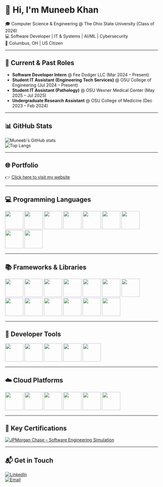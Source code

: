 # 👋 Hi, I'm Muneeb Khan  

🎓 Computer Science & Engineering @ The Ohio State University (Class of 2026)  
💻 Software Developer | IT & Systems | AI/ML | Cybersecurity  
📍 Columbus, OH | US Citizen  

---

## 🚀 Current & Past Roles
- **Software Developer Intern** @ Fee Dodger LLC (Mar 2024 – Present)  
- **Student IT Assistant (Engineering Tech Services)** @ OSU College of Engineering (Jul 2024 – Present)  
- **Student IT Assistant (Pathology)** @ OSU Wexner Medical Center (May 2025 – Jul 2025)  
- **Undergraduate Research Assistant** @ OSU College of Medicine (Dec 2023 – Feb 2024)  

---

## 📊 GitHub Stats  
![Muneeb's GitHub stats](https://github-readme-stats.vercel.app/api?username=mkhan2050&show_icons=true&theme=radical&include_all_commits=true&v=1)  
![Top Langs](https://github-readme-stats.vercel.app/api/top-langs/?username=mkhan2050&layout=compact&theme=radical&v=1)  

---

## 🌐 Portfolio  
👉 [Click here to visit my website](YOUR-WEBSITE-LINK-HERE)  

---

## 💻 Programming Languages  

<p align="left"> 
  <img src="https://cdn.jsdelivr.net/gh/devicons/devicon/icons/python/python-original.svg" width="60" height="60"/> 
  <img src="https://cdn.jsdelivr.net/gh/devicons/devicon/icons/html5/html5-original.svg" width="60" height="60"/> 
  <img src="https://cdn.jsdelivr.net/gh/devicons/devicon/icons/css3/css3-original.svg" width="60" height="60"/> 
  <img src="https://cdn.jsdelivr.net/gh/devicons/devicon/icons/javascript/javascript-original.svg" width="60" height="60"/> 
  <img src="https://cdn.jsdelivr.net/gh/devicons/devicon/icons/typescript/typescript-original.svg" width="60" height="60"/> 
  <img src="https://cdn.jsdelivr.net/gh/devicons/devicon/icons/java/java-original.svg" width="60" height="60"/> 
  <img src="https://cdn.jsdelivr.net/gh/devicons/devicon/icons/postgresql/postgresql-original.svg" width="60" height="60"/> 
  <img src="https://cdn.jsdelivr.net/gh/devicons/devicon/icons/go/go-original.svg" width="60" height="60"/> 
  <img src="https://cdn.jsdelivr.net/gh/devicons/devicon/icons/cplusplus/cplusplus-original.svg" width="60" height="60"/> 
</p>  

---

## 📚 Frameworks & Libraries  

<p align="left"> 
  <img src="https://cdn.jsdelivr.net/gh/devicons/devicon/icons/react/react-original.svg" width="60" height="60"/> 
  <img src="https://cdn.jsdelivr.net/gh/devicons/devicon/icons/express/express-original.svg" width="60" height="60"/> 
  <img src="https://cdn.jsdelivr.net/gh/devicons/devicon/icons/nextjs/nextjs-original.svg" width="60" height="60"/> 
  <img src="https://cdn.jsdelivr.net/gh/devicons/devicon/icons/fastapi/fastapi-original.svg" width="60" height="60"/> 
  <img src="https://cdn.jsdelivr.net/gh/devicons/devicon/icons/flask/flask-original.svg" width="60" height="60"/> 
  <img src="https://cdn.jsdelivr.net/gh/devicons/devicon/icons/spring/spring-original.svg" width="60" height="60"/> 
  <img src="https://cdn.jsdelivr.net/gh/devicons/devicon/icons/angularjs/angularjs-original.svg" width="60" height="60"/> 
  <img src="https://cdn.jsdelivr.net/gh/devicons/devicon/icons/mocha/mocha-plain.svg" width="60" height="60"/> 
  <img src="https://cdn.jsdelivr.net/gh/devicons/devicon/icons/graphql/graphql-plain.svg" width="60" height="60"/> 
  <img src="https://cdn.jsdelivr.net/gh/devicons/devicon/icons/tailwindcss/tailwindcss-original.svg" width="60" height="60"/> 
  <img src="https://cdn.jsdelivr.net/gh/devicons/devicon/icons/socketio/socketio-original.svg" width="60" height="60"/> 
  <img src="https://cdn.jsdelivr.net/gh/devicons/devicon/icons/less/less-plain-wordmark.svg" width="60" height="60"/> 
  <img src="https://cdn.jsdelivr.net/gh/devicons/devicon/icons/pytorch/pytorch-original.svg" width="60" height="60"/> 
</p>  

---

## 🔧 Developer Tools  

<p align="left"> 
  <img src="https://cdn.jsdelivr.net/gh/devicons/devicon/icons/git/git-original.svg" width="60" height="60"/> 
  <img src="https://cdn.jsdelivr.net/gh/devicons/devicon/icons/docker/docker-original.svg" width="60" height="60"/> 
  <img src="https://cdn.jsdelivr.net/gh/devicons/devicon/icons/kubernetes/kubernetes-plain.svg" width="60" height="60"/> 
  <img src="https://cdn.jsdelivr.net/gh/devicons/devicon/icons/nginx/nginx-original.svg" width="60" height="60"/> 
  <img src="https://www.vectorlogo.zone/logos/getpostman/getpostman-icon.svg" width="60" height="60"/> 
</p>  

---

## ☁️ Cloud Platforms  

<p align="left"> 
  <img src="https://cdn.jsdelivr.net/gh/devicons/devicon/icons/azure/azure-original.svg" width="60" height="60"/> 
  <img src="https://cdn.jsdelivr.net/gh/devicons/devicon/icons/amazonwebservices/amazonwebservices-original.svg" width="60" height="60"/> 
  <img src="https://cdn.jsdelivr.net/gh/devicons/devicon/icons/mongodb/mongodb-original.svg" width="60" height="60"/> 
  <img src="https://cdn.jsdelivr.net/gh/devicons/devicon/icons/salesforce/salesforce-original.svg" width="60" height="60"/> 
  <img src="https://cdn.jsdelivr.net/gh/devicons/devicon/icons/heroku/heroku-original.svg" width="60" height="60"/> 
  <img src="https://cdn.jsdelivr.net/gh/devicons/devicon/icons/netlify/netlify-original.svg" width="60" height="60"/> 
</p>  

---

## 🏅 Key Certifications  

[![JPMorgan Chase – Software Engineering Simulation](https://img.shields.io/badge/JPMorgan%20Chase-Software%20Engineering%20Simulation-964B00?style=for-the-badge)](https://forage-uploads-prod.s3.amazonaws.com/completion-certificates/Sj7temL583QAYpHXD/E6McHJDKsQYh79moz_Sj7temL583QAYpHXD_CWuDStAKYvTHS2QCS_1752021721942_completion_certificate.pdf)   

---

## 📬 Get in Touch  

[![LinkedIn](https://img.shields.io/badge/LinkedIn-0077B5?style=for-the-badge&logo=linkedin&logoColor=white)](https://www.linkedin.com/in/muneeb-khan-3090a6290/)  
[![Email](https://img.shields.io/badge/Email-D14836?style=for-the-badge&logo=gmail&logoColor=white)](mailto:muneebk5824@gmail.com)  
